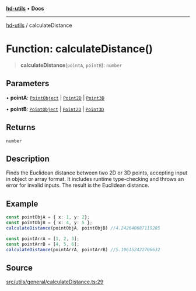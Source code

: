 [**hd-utils**](../README.md) • **Docs**

***

[hd-utils](../globals.md) / calculateDistance

# Function: calculateDistance()

> **calculateDistance**(`pointA`, `pointB`): `number`

## Parameters

• **pointA**: [`PointObject`](../interfaces/PointObject.md) \| [`Point2D`](../type-aliases/Point2D.md) \| [`Point3D`](../type-aliases/Point3D.md)

• **pointB**: [`PointObject`](../interfaces/PointObject.md) \| [`Point2D`](../type-aliases/Point2D.md) \| [`Point3D`](../type-aliases/Point3D.md)

## Returns

`number`

## Description

Finds the Euclidean distance between two 2D or 3D points, accepting input in object or array format. It includes runtime type-checking and throws an error for invalid inputs. The result is the Euclidean distance.

## Example

```ts
const pointObjA = { x: 1, y: 2};
const pointObjB = { x: 4, y: 5 };
calculateDistance(pointObjA, pointObjB) //4.242640687119285

const pointArrA = [1, 2, 3];
const pointArrB = [4, 5, 6];
calculateDistance(pointArrA, pointArrB) //5.196152422706632
```

## Source

[src/utils/general/calculateDistance.ts:29](https://github.com/AhmadHddad/h-utils/blob/8e9e542f98b1a43a336ce585dc8666b21b0e894d/src/utils/general/calculateDistance.ts#L29)
